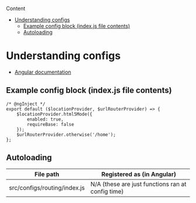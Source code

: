 <!-- START doctoc generated TOC please keep comment here to allow auto update -->
<!-- DON'T EDIT THIS SECTION, INSTEAD RE-RUN doctoc TO UPDATE -->
Content

- [Understanding configs](#understanding-configs)
  - [Example config block (index.js file contents)](#example-config-block-indexjs-file-contents)
  - [Autoloading](#autoloading)

<!-- END doctoc generated TOC please keep comment here to allow auto update -->

# Understanding configs

* [Angular documentation](https://docs.angularjs.org/guide/module#configuration-blocks)

## Example config block (index.js file contents)

```
/* @ngInject */
export default ($locationProvider, $urlRouterProvider) => {
    $locationProvider.html5Mode({
        enabled: true,
        requireBase: false
    });
    $urlRouterProvider.otherwise('/home');
};
```
## Autoloading

|File path|Registered as (in Angular)|
|---|---|
|src/configs/routing/index.js|N/A (these are just functions ran at config time)|
